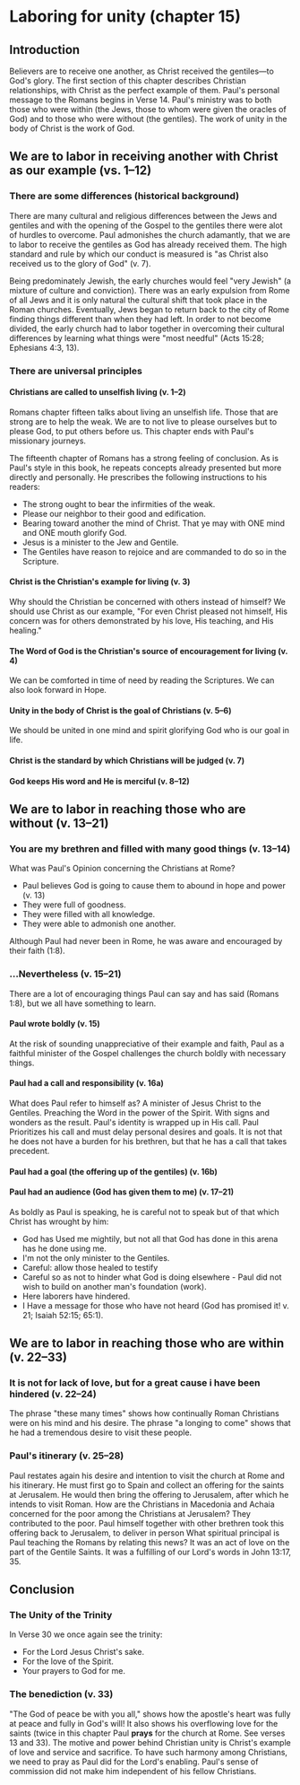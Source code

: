 # Laboring for unity (chapter 15)

## Introduction

Believers are to receive one another, as Christ received the gentiles—to God's glory. The first section of this chapter describes Christian relationships, with Christ as the perfect example of them. Paul's personal message to the Romans begins in Verse 14. Paul's ministry was to both those who were within (the Jews, those to whom were given the oracles of God) and to those who were without (the gentiles). The work of unity in the body of Christ is the work of God.

## We are to labor in receiving another with Christ as our example (vs. 1–12)

### There are some differences (historical background)

There are many cultural and religious differences between the Jews and gentiles and with the opening of the Gospel to the gentiles there were alot of hurdles to overcome. Paul admonishes the church adamantly, that we are to labor to receive the gentiles as God has already received them. The high standard and rule by which our conduct is measured is "as Christ also received us to the glory of God" (v. 7).

Being predominately Jewish, the early churches would feel "very Jewish" (a mixture of culture and conviction). There was an early expulsion from Rome of all Jews and it is only natural the cultural shift that took place in the Roman churches. Eventually, Jews began to return back to the city of Rome finding things different than when they had left. In order to not become divided, the early church had to labor together in overcoming their cultural differences by learning what things were "most needful" (Acts 15:28; Ephesians 4:3, 13).

### There are universal principles

#### Christians are called to unselfish living (v. 1–2)

Romans chapter fifteen talks about living an unselfish life. Those that are strong are to help the weak. We are to not live to please ourselves but to please God, to put others before us. This chapter ends with Paul's missionary journeys.

The fifteenth chapter of Romans has a strong feeling of conclusion. As is Paul's style in this book, he repeats concepts already presented but more directly and personally. He prescribes the following instructions to his readers:

* The strong ought to bear the infirmities of the weak.
* Please our neighbor to their good and edification.
* Bearing toward another the mind of Christ. That ye may with ONE mind and ONE mouth glorify God.
* Jesus is a minister to the Jew and Gentile.
* The Gentiles have reason to rejoice and are commanded to do so in the Scripture.

#### Christ is the Christian's example for living (v. 3)

Why should the Christian be concerned with others instead of himself? We should use Christ as our example, "For even Christ pleased not himself, His concern was for others demonstrated by his love, His teaching, and His healing."

#### The Word of God is the Christian's source of encouragement for living (v. 4)

We can be comforted in time of need by reading the Scriptures. We can also look forward in Hope.

#### Unity in the body of Christ is the goal of Christians (v. 5–6)

We should be united in one mind and spirit glorifying God who is our goal in life.

#### Christ is the standard by which Christians will be judged (v. 7)

#### God keeps His word and He is merciful (v. 8–12)

## We are to labor in reaching those who are without (v. 13–21)

### You are my brethren and filled with many good things (v. 13–14)

What was Paul's Opinion concerning the Christians at Rome?

* Paul believes God is going to cause them to abound in hope and power (v. 13)
* They were full of goodness.
* They were filled with all knowledge.
* They were able to admonish one another.

Although Paul had never been in Rome, he was aware and encouraged by their faith (1:8).

### ...Nevertheless (v. 15–21)

There are a lot of encouraging things Paul can say and has said (Romans 1:8), but we all have something to learn. 

#### Paul wrote boldly (v. 15)

At the risk of sounding unappreciative of their example and faith, Paul as a faithful minister of the Gospel challenges the church boldly with necessary things.

#### Paul had a call and responsibility (v. 16a)

What does Paul refer to himself as? A minister of Jesus Christ to the Gentiles. Preaching the Word in the power of the Spirit. With signs and wonders as the result. Paul's identity is wrapped up in His call. Paul Prioritizes his call and must delay personal desires and goals. It is not that he does not have a burden for his brethren, but that he has a call that takes precedent.

#### Paul had a goal (the offering up of the gentiles) (v. 16b)

#### Paul had an audience (God has given them to me) (v. 17–21)

As boldly as Paul is speaking, he is careful not to speak but of that which Christ has wrought by him:

- God has Used me mightily, but not all that God has done in this arena has he done using me. 
- I'm not the only minister to the Gentiles.
- Careful: allow those healed to testify
- Careful so as not to hinder what God is doing elsewhere - Paul did not wish to build on another man's foundation (work).
- Here laborers have hindered.
- I Have a message for those who have not heard (God has promised it! v. 21; Isaiah 52:15; 65:1).

## We are to labor in reaching those who are within (v. 22–33)

### It is not for lack of love, but for a great cause i have been hindered (v. 22–24)

The phrase "these many times" shows how continually Roman Christians were on his mind and his desire. The phrase "a longing to come" shows that he had a tremendous desire to visit these people.

### Paul's itinerary (v. 25–28)

Paul restates again his desire and intention to visit the church at Rome and his itinerary. He must first go to Spain and collect an offering for the saints at Jerusalem. He would then bring the offering to Jerusalem, after which he intends to visit Roman. How are the Christians in Macedonia and Achaia concerned for the poor among the Christians at Jerusalem? They contributed to the poor. Paul himself together with other brethren took this offering back to Jerusalem, to deliver in person What spiritual principal is Paul teaching the Romans by relating this news? It was an act of love on the part of the Gentile Saints. It was a fulfilling of our Lord's words in John 13:17, 35.

## Conclusion

### The Unity of the Trinity

In Verse 30 we once again see the trinity:

* For the Lord Jesus Christ's sake.
* For the love of the Spirit.
* Your prayers to God for me.

### The benediction (v. 33)

"The God of peace be with you all," shows how  the apostle's heart was fully at peace and fully in God's will! It also shows his overflowing love for the saints (twice in this chapter Paul **prays** for the church at Rome. See verses 13 and 33). The motive and power behind Christian unity is Christ's example of love and service and sacrifice. To have such harmony among Christians, we need to pray as Paul did for the Lord's enabling. Paul's sense of commission did not make him independent of his fellow Christians.

